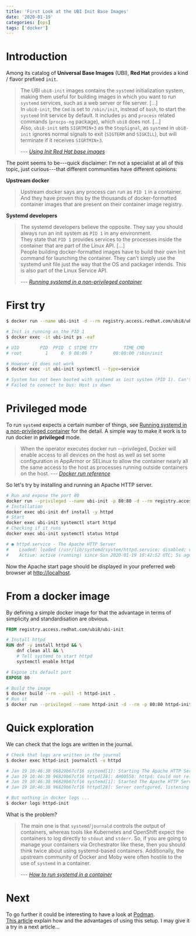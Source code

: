 ```yaml
---
title: 'First Look at the UBI Init Base Images'
date: '2020-01-19'
categories: [ops]
tags: ['docker']
---
```


# Introduction

Among its catalog of **Universal Base Images** (UBI), **Red Hat** provides a kind / flavor prefixed `init`.

> The UBI `ubi8-init` images contains the `systemd` initialization system, making them useful for building images in which you want to run `systemd` services, such as a web server or file server. [...]  
> In `ubi8-init`, the `Cmd` is set to `/sbin/init`, instead of `bash`, to start the `systemd` Init service by default. It includes `ps` and `process` related commands (`procps-ng` package), which `ubi8` does not. [...]  
> Also, `ubi8-init` sets `SIGRTMIN+3` as the `StopSignal`, as `systemd` in `ubi8-init` ignores normal signals to exit (`SIGTERM` and `SIGKILL`), but will terminate if it receives `SIGRTMIN+3`. 
>
> --- <cite>[Using Init Red Hat base images][LK-1]</cite>

The point seems to be---quick disclaimer: I'm not a specialist at all of this topic, just curious---that different communities have different opinions:

**Upstream docker**

> Upstream docker says any process can run as `PID 1` in a container.
> And they have proven this by the thousands of docker-formatted container images that are present on their container image registry.

**Systemd developers**

> The systemd developers believe the opposite.
> They say you should always run an init system as `PID 1` in any environment.  
> They state that `PID 1` provides services to the processes inside the container that are part of the Linux API. [...]  
> People building docker-formatted images have to build their own Init command for launching the container.  They can’t simply use the systemd unit file just the way that the OS and packager intends.  This is also part of the Linux Service API.
>
> --- <cite>[Running systemd in a non-privileged container][LK-2]</cite>

# First try

```bash
$ docker run --name ubi-init -d --rm registry.access.redhat.com/ubi8/ubi-init

# Init is running as the PID 1
$ docker exec -it ubi-init ps -eaf

# UID        PID  PPID  C STIME TTY          TIME CMD
# root         1     0  0 08:09 ?        00:00:00 /sbin/init

# However it does not work
$ docker exec -it ubi-init systemctl --type=service

# System has not been booted with systemd as init system (PID 1). Can't operate.
# Failed to connect to bus: Host is down
```

# Privileged mode

To run `systemd` expects a certain number of things, see [Running systemd in a non-privileged container][LK-2] for the detail. A simple way to make it work is to run docker in **privileged** mode.

> When the operator executes docker run --privileged, Docker will enable access to all devices on the host as well as set some configuration in AppArmor or SELinux to allow the container nearly all the same access to the host as processes running outside containers on the host.
> --- <cite>[Docker run reference][LK-3]</cite>

So let's try by installing and running an Apache HTTP server.

```bash
# Run and expose the port 80
docker run --privileged --name ubi-init -p 80:80 -d --rm registry.access.redhat.com/ubi8/ubi-init
# Installation
docker exec ubi-init dnf install -y httpd
# Start
docker exec ubi-init systemctl start httpd
# Checking if it runs
docker exec ubi-init systemctl status httpd

# ● httpd.service - The Apache HTTP Server
#    Loaded: loaded (/usr/lib/systemd/system/httpd.service; disabled; vendor preset: disabled)
#    Active: active (running) since Sun 2020-01-19 10:42:52 UTC; 5s ago
```

Now the Apache start page should be displayed in your preferred web browser at [http://localhost](http://localhost).

# From a docker image

By defining a simple docker image for that the advantage in terms of simplicity and standardisation are obvious.

```dockerfile
FROM registry.access.redhat.com/ubi8/ubi-init

# Install httpd
RUN dnf -y install httpd && \
    dnf clean all && \
    # Tell systemd to start httpd
    systemctl enable httpd

# Expose its default port
EXPOSE 80
```

```bash
# Build the image
$ docker build --rm --pull -t httpd-init .
# Run it
$ docker run --privileged --name httpd-init -d --rm -p 80:80 httpd-init
```

# Quick exploration

We can check that the logs are written in the journal.

```bash
# Check that logs are written in the journal
$ docker exec httpd-init journalctl -u httpd

# Jan 19 10:46:38 96829b67cf16 systemd[1]: Starting The Apache HTTP Server...
# Jan 19 10:46:38 96829b67cf16 httpd[28]: AH00558: httpd: Could not reliably determine the server's fully qualified domain name, using 172.17.0.2. Set the 'ServerName' directive globally to suppress # this message
# Jan 19 10:46:38 96829b67cf16 systemd[1]: Started The Apache HTTP Server.
# Jan 19 10:46:38 96829b67cf16 httpd[28]: Server configured, listening on: port 80

# But nothing in docker logs ...
$ docker logs httpd-init
```

What is the problem?

> The main one is that `systemd`/`journald` controls the output of containers, whereas tools like Kubernetes and OpenShift expect the containers to log directly to `stdout` and `stderr`. So, if you are going to manage your containers via Orchestrator like these, then you should think twice about using systemd-based containers. Additionally, the upstream community of Docker and Moby were often hostile to the use of `systemd` in a container.
> 
> --- <cite>[How to run systemd in a container][LK-4]</cite>

# Next

To go further it could be interesting to have a look at [Podman](https://podman.io/).  
[This article][LK-4] explain how and the advantages of using this setup.
I may give it a try in a next article...

[LK-1]: https://access.redhat.com/documentation/en-us/red_hat_enterprise_linux/8/html/building_running_and_managing_containers/using_red_hat_universal_base_images_standard_minimal_and_runtimes
[LK-2]: https://developers.redhat.com/blog/2016/09/13/running-systemd-in-a-non-privileged-container/
[LK-3]: https://docs.docker.com/engine/reference/run/#runtime-privilege-and-linux-capabilities
[LK-4]: https://developers.redhat.com/blog/2019/04/24/how-to-run-systemd-in-a-container/
